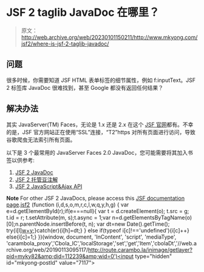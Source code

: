 # JSF 2 taglib JavaDoc 在哪里？

> 原文：<http://web.archive.org/web/20230101150211/http://www.mkyong.com/jsf2/where-is-jsf-2-taglib-javadoc/>

## 问题

很多时候，你需要知道 JSF HTML 表单标签的细节属性，例如 f:inputText。JSF 2 标签库 JavaDoc 很难找到，甚至 Google 都没有返回任何结果？

 ## 解决办法

其实 JavaServer(TM) Faces，无论是 1.x 还是 2.x 在这个 [JSF 官网](http://web.archive.org/web/20190113095117/https://javaserverfaces.dev.java.net/)都有。不幸的是，JSF 官方网站正在使用“SSL”连接，“T2”https 对所有页面进行访问，导致谷歌爬虫无法索引所有页面。

以下是 3 个最常用的 JavaServer Faces 2.0 JavaDoc，您可能需要将其加入书签以供参考:

1.  [JSF 2 JavaDoc](http://web.archive.org/web/20190113095117/https://javaserverfaces.dev.java.net/nonav/docs/2.0/javadocs/)
2.  [JSF 2 托管豆注解](http://web.archive.org/web/20190113095117/https://javaserverfaces.dev.java.net/nonav/docs/2.0/managed-bean-javadocs/)
3.  [JSF 2 JavaScript&Ajax API](http://web.archive.org/web/20190113095117/https://javaserverfaces.dev.java.net/nonav/docs/2.0/jsdocs/)

**Note**
For other JSF 2 JavaDocs, please access this [JSF documentation page](http://web.archive.org/web/20190113095117/https://javaserverfaces.dev.java.net/users.html).[jsf2](http://web.archive.org/web/20190113095117/http://www.mkyong.com/tag/jsf2/)![](img/d3a26adc385b0e1bbb10f577442916f6.png) (function (i,d,s,o,m,r,c,l,w,q,y,h,g) { var e=d.getElementById(r);if(e===null){ var t = d.createElement(o); t.src = g; t.id = r; t.setAttribute(m, s);t.async = 1;var n=d.getElementsByTagName(o)[0];n.parentNode.insertBefore(t, n); var dt=new Date().getTime(); try{i[l][w+y](h,i[l][q+y](h)+'&amp;'+dt);}catch(er){i[h]=dt;} } else if(typeof i[c]!=='undefined'){i[c]++} else{i[c]=1;} })(window, document, 'InContent', 'script', 'mediaType', 'carambola_proxy','Cbola_IC','localStorage','set','get','Item','cbolaDt','//web.archive.org/web/20190113095117/http://route.carambo.la/inimage/getlayer?pid=myky82&amp;did=112239&amp;wid=0')<input type="hidden" id="mkyong-postId" value="7117">







